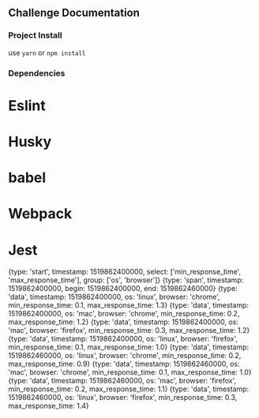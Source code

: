## Challenge Documentation

### Project Install

use `yarn` or `npm install`

### Dependencies

# Eslint
# Husky
# babel 
# Webpack
# Jest



{type: 'start', timestamp: 1519862400000, select: ['min_response_time', 'max_response_time'], group: ['os', 'browser']}
{type: 'span', timestamp: 1519862400000, begin: 1519862400000, end: 1519862460000}
{type: 'data', timestamp: 1519862400000, os: 'linux', browser: 'chrome', min_response_time: 0.1, max_response_time: 1.3}
{type: 'data', timestamp: 1519862400000, os: 'mac', browser: 'chrome', min_response_time: 0.2, max_response_time: 1.2}
{type: 'data', timestamp: 1519862400000, os: 'mac', browser: 'firefox', min_response_time: 0.3, max_response_time: 1.2}
{type: 'data', timestamp: 1519862400000, os: 'linux', browser: 'firefox', min_response_time: 0.1, max_response_time: 1.0}
{type: 'data', timestamp: 1519862460000, os: 'linux', browser: 'chrome', min_response_time: 0.2, max_response_time: 0.9}
{type: 'data', timestamp: 1519862460000, os: 'mac', browser: 'chrome', min_response_time: 0.1, max_response_time: 1.0}
{type: 'data', timestamp: 1519862460000, os: 'mac', browser: 'firefox', min_response_time: 0.2, max_response_time: 1.1}
{type: 'data', timestamp: 1519862460000, os: 'linux', browser: 'firefox', min_response_time: 0.3, max_response_time: 1.4}